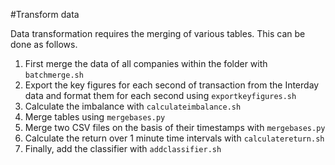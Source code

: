 #Transform data

Data transformation requires the merging of various tables. This can be done as follows.
1. First merge the data of all companies within the folder with `batchmerge.sh`
1. Export the key figures for each second of transaction from the Interday data and format them for each second using `exportkeyfigures.sh`
2. Calculate the imbalance with `calculateimbalance.sh`
3. Merge tables using `mergebases.py`
4. Merge two CSV files on the basis of their timestamps with `mergebases.py`
5. Calculate the return over 1 minute time intervals with `calculatereturn.sh`
5. Finally, add the classifier with `addclassifier.sh`
